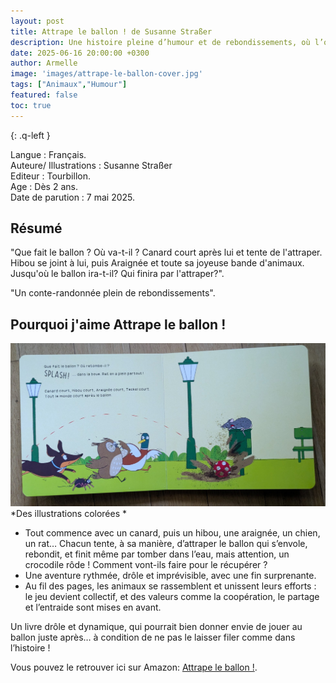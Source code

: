 ```yaml
---
layout: post
title: Attrape le ballon ! de Susanne Straßer
description: Une histoire pleine d’humour et de rebondissements, où l’on suit une joyeuse course-poursuite autour d’un ballon échappé ! 
date: 2025-06-16 20:00:00 +0300
author: Armelle
image: 'images/attrape-le-ballon-cover.jpg'
tags: ["Animaux","Humour"]
featured: false
toc: true
---
```


{: .q-left }

Langue : Français.                                      
Auteure/ Illustrations : Susanne Straßer        
Editeur : Tourbillon.         
Age : Dès 2 ans.          
Date de parution : 7 mai 2025. 

## Résumé

"Que fait le ballon ? Où va-t-il ? Canard court après lui et tente de l'attraper. Hibou se joint à lui, puis Araignée et toute sa joyeuse bande d'animaux. Jusqu'où le ballon ira-t-il? Qui finira par l'attraper?".

"Un conte-randonnée plein de rebondissements".

## Pourquoi j'aime Attrape le ballon ! 

![Des illustrations colorées](images/attrape-le-ballon-int.jpg)
*Des illustrations colorées *
- Tout commence avec un canard, puis un hibou, une araignée, un chien, un rat… Chacun tente, à sa manière, d’attraper le ballon qui s’envole, rebondit, et finit même par tomber dans l’eau, mais attention, un crocodile rôde ! Comment vont-ils faire pour le récupérer ?
- Une aventure rythmée, drôle et imprévisible, avec une fin surprenante.
-  Au fil des pages, les animaux se rassemblent et unissent leurs efforts : le jeu devient collectif, et des valeurs comme la coopération, le partage et l’entraide sont mises en avant.

Un livre drôle et dynamique, qui pourrait bien donner envie de jouer au ballon juste après… à condition de ne pas le laisser filer comme dans l’histoire !

Vous pouvez le retrouver ici sur Amazon: [Attrape le ballon !](https://amzn.to/45Vnten). 


